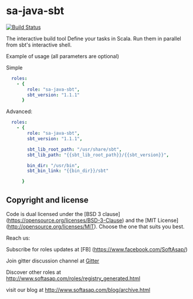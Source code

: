sa-java-sbt
===========

[![Build Status](https://travis-ci.org/softasap/sa-java-sbt.svg?branch=master)](https://travis-ci.org/softasap/sa-java-sbt)

The interactive build tool
Define your tasks in Scala. Run them in parallel from sbt's interactive shell. 

Example of usage (all parameters are optional)

Simple

```YAML
  roles:
    - {
        role: "sa-java-sbt",
        sbt_version: "1.1.1"
      }
```

Advanced:

```YAML
  roles:
    - {
        role: "sa-java-sbt",
        sbt_version: "1.1.1",

        sbt_lib_root_path: "/usr/share/sbt",
        sbt_lib_path: "{{sbt_lib_root_path}}/{{sbt_version}}",

        bin_dir: "/usr/bin",
        sbt_bin_link: "{{bin_dir}}/sbt"

      }
```

Copyright and license
---------------------

Code is dual licensed under the [BSD 3 clause] (https://opensource.org/licenses/BSD-3-Clause) and the [MIT License] (http://opensource.org/licenses/MIT). Choose the one that suits you best.

Reach us:

Subscribe for roles updates at [FB] (https://www.facebook.com/SoftAsap/)

Join gitter discussion channel at [Gitter](https://gitter.im/softasap)

Discover other roles at  http://www.softasap.com/roles/registry_generated.html

visit our blog at http://www.softasap.com/blog/archive.html

